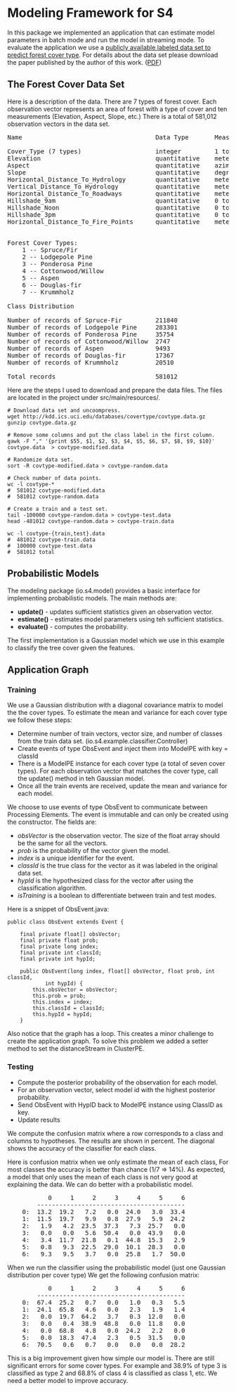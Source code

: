Modeling Framework for S4
=========================

In this package we implemented an application that can estimate model parameters in batch mode and run the 
model in streaming mode. To evaluate the application we use a [publicly available labeled data set to predict 
forest cover type](http://kdd.ics.uci.edu/databases/covertype/covertype.html).
For details about the data set please download the paper published by the author of this work. 
([PDF](http://citeseerx.ist.psu.edu/viewdoc/download?doi=10.1.1.128.2475&rep=rep1&type=pdf))

## The Forest Cover Data Set

Here is a description of the data. There are 7 types of forest cover. Each observation vector represents an area of 
forest with a type of cover and ten measurements (Elevation, Aspect, Slope, etc.) There is a total of 581,012 observation
vectors in the data set. 

<pre>
Name                                    Data Type       Measurement        Description

Cover_Type (7 types)                    integer         1 to 7             Forest Cover Type designation
Elevation                               quantitative    meters             Elevation in meters
Aspect                                  quantitative    azimuth            Aspect in degrees azimuth
Slope                                   quantitative    degrees            Slope in degrees
Horizontal_Distance_To_Hydrology        quantitative    meters             Horz Dist to nearest surface water features
Vertical_Distance_To_Hydrology          quantitative    meters             Vert Dist to nearest surface water features
Horizontal_Distance_To_Roadways         quantitative    meters             Horz Dist to nearest roadway
Hillshade_9am                           quantitative    0 to 255 index     Hillshade index at 9am, summer solstice
Hillshade_Noon                          quantitative    0 to 255 index     Hillshade index at noon, summer soltice
Hillshade_3pm                           quantitative    0 to 255 index     Hillshade index at 3pm, summer solstice
Horizontal_Distance_To_Fire_Points      quantitative    meters             Horz Dist to nearest wildfire ignition points


Forest Cover Types:	
    1 -- Spruce/Fir
    2 -- Lodgepole Pine
    3 -- Ponderosa Pine
    4 -- Cottonwood/Willow
    5 -- Aspen
    6 -- Douglas-fir
    7 -- Krummholz

Class Distribution

Number of records of Spruce-Fir         211840 
Number of records of Lodgepole Pine     283301 
Number of records of Ponderosa Pine     35754 
Number of records of Cottonwood/Willow  2747 
Number of records of Aspen              9493 
Number of records of Douglas-fir        17367 
Number of records of Krummholz          20510 	
 		
Total records                           581012
</pre>

Here are the steps I used to download and prepare the data files. The files are located in the project under src/main/resources/.

	# Download data set and uncoompress.
	wget http://kdd.ics.uci.edu/databases/covertype/covtype.data.gz
	gunzip covtype.data.gz 

	# Remove some columns and put the class label in the first column.
	gawk -F "," '{print $55, $1, $2, $3, $4, $5, $6, $7, $8, $9, $10}' covtype.data  > covtype-modified.data

	# Randomize data set.
	sort -R covtype-modified.data > covtype-random.data

	# Check number of data points.
	wc -l covtype-*
	#  581012 covtype-modified.data
	#  581012 covtype-random.data

	# Create a train and a test set.
	tail -100000 covtype-random.data > covtype-test.data
	head -481012 covtype-random.data > covtype-train.data

	wc -l covtype-{train,test}.data
	#  481012 covtype-train.data
	#  100000 covtype-test.data
	#  581012 total

## Probabilistic Models

The modeling package (io.s4.model) provides a basic interface for implementing probabilistic models. The main methods are:

* **update()** - updates sufficient statistics given an observation vector.
* **estimate()** - estimates model parameters using teh sufficient statistics.
* **evaluate()** - computes the probability.

The first implementation is a Gaussian model which we use in this example to classify the tree cover given the features.


## Application Graph

### Training

We use a Gaussian distribution with a diagonal covariance matrix to model the the cover types.
To estimate the mean and variance for each cover type we follow these steps:

* Determine number of train vectors, vector size, and number of classes from the 
  train data set. (io.s4.example.classifier.Controller)
* Create events of type ObsEvent and inject them into ModelPE with key = classId
* There is a ModelPE instance for each cover type (a total of seven cover types). 
  For each observation vector that matches the cover type, call the update() method in teh Gaussian model.
* Once all the train events are received, update the mean and variance for each model.


We choose to use events of type ObsEvent to communicate between Processing Elements. The event is immutable and can only be created using the constructor. The fields are:

* _obsVector_ is the observation vector. The size of the float array should be the same for all the vectors.
* _prob_ is the probability of the vector given the model.
* _index_ is a unique identifier for the event. 
* _classId_ is the true class for the vector as it was labeled in the original data set.
* _hypId_ is the hypothesized class for the vector after using the classification algorithm.
* _isTraining_ is a boolean to differentiate between train and test modes.


Here is a snippet of ObsEvent.java:

	public class ObsEvent extends Event {

		final private float[] obsVector;
		final private float prob;
		final private long index;
		final private int classId;
		final private int hypId;

		public ObsEvent(long index, float[] obsVector, float prob, int classId,
				int hypId) {
			this.obsVector = obsVector;
			this.prob = prob;
			this.index = index;
			this.classId = classId;
			this.hypId = hypId;
		}
	
Also notice that the graph has a loop. This creates a minor challenge to create the application graph. To solve 
this problem we added a setter method to set the distanceStream in ClusterPE.

### Testing

* Compute the posterior probability of the observation for each model.
* For an observation vector, select model id with the highest posterior probability.
* Send ObsEvent with HypID back to ModelPE instance using ClassID as key.
* Update results

We compute the confusion matrix where a row corresponds to a class and columns to hypotheses. 
The results are shown in percent. The diagonal shows the accuracy of the classifier for each class. 

Here is confusion matrix when we only estimate the mean of each class,
For most classes the accuracy is better than chance (1/7 => 14%). As expected, a model that only uses
the mean of each class is not very good at explaining the data. We can do better with
a probabilistic model.

<pre>
           0     1     2     3     4     5     6
        ----------------------------------------
    0:  13.2  19.2   7.2   0.0  24.0   3.0  33.4
    1:  11.5  19.7   9.9   0.8  27.9   5.9  24.2
    2:   1.9   4.2  23.5  37.3   7.3  25.7   0.0
    3:   0.0   0.0   5.6  50.4   0.0  43.9   0.0
    4:   3.4  11.7  21.8   0.1  44.8  15.3   2.9
    5:   0.8   9.3  22.5  29.0  10.1  28.3   0.0
    6:   9.3   9.5   3.7   0.0  25.8   1.7  50.0
</pre>
When we run the classifier using the probabilistic model (just one Gaussian distribution per cover type) We get the following confusion matrix:

<pre>
           0     1     2     3     4     5     6
        ----------------------------------------
    0:  67.4  25.2   0.7   0.0   1.0   0.3   5.5 
    1:  24.1  65.8   4.6   0.0   2.3   1.9   1.4
    2:   0.0  19.7  64.2   3.7   0.3  12.0   0.0
    3:   0.0   0.4  38.9  48.8   0.0  11.8   0.0
    4:   0.0  68.8   4.8   0.0  24.2   2.2   0.0 
    5:   0.0  18.3  47.4   2.3   0.5  31.5   0.0
    6:  70.5   0.6   0.7   0.0   0.0   0.0  28.2
</pre>

This is a big improvement given how simple our model is. There are still significant errors for some cover types. For example and 38.9% of 
type 3 is classified as type 2 and 68.8% of class 4 is classified as class 1, etc. We need a better model to improve accuracy.


